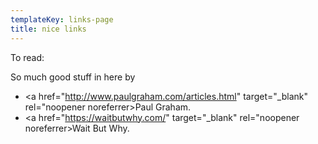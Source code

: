 ```yaml
---
templateKey: links-page
title: nice links
---
```

To read:

So much good stuff in here by
- <a href="http://www.paulgraham.com/articles.html" target="_blank" rel="noopener noreferrer>Paul Graham</a>.
- <a href="https://waitbutwhy.com/" target="_blank" rel="noopener noreferrer>Wait But Why</a>.
